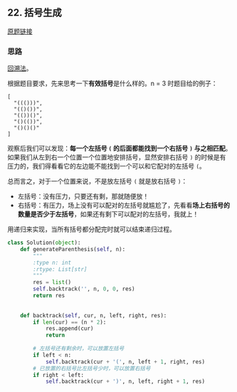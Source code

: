 ## 22. 括号生成

[原题链接](https://leetcode-cn.com/problems/generate-parentheses/)

### 思路

[回溯法](https://zh.wikipedia.org/wiki/%E5%9B%9E%E6%BA%AF%E6%B3%95)。

根据题目要求，先来思考一下**有效括号**是什么样的。n = 3 时题目给的例子：

```
[
  "((()))",
  "(()())",
  "(())()",
  "()(())",
  "()()()"
]
```

观察后我们可以发现：**每一个左括号 `(` 的后面都能找到一个右括号 `)` 与之相匹配**。如果我们从左到右一个位置一个位置地安排括号，显然安排右括号 `)` 的时候是有压力的，我们得看看它的左边能不能找到一个可以和它配对的左括号 `(`。

总而言之，对于一个位置来说，不是放左括号 `(` 就是放右括号 `)`：

- 左括号：没有压力，只要还有剩，那就随便放！
- 右括号：有压力，场上没有可以配对的左括号就尴尬了，先看看**场上右括号的数量是否少于左括号**，如果还有剩下可以配对的左括号，我就上！

用递归来实现，当所有括号都分配完时就可以结束递归过程。

```python
class Solution(object):
    def generateParenthesis(self, n):
        """
        :type n: int
        :rtype: List[str]
        """
        res = list()
        self.backtrack('', n, 0, 0, res)
        return res
        
        
    def backtrack(self, cur, n, left, right, res):
        if len(cur) == (n * 2):
            res.append(cur)
            return
        
        # 左括号还有剩余时，可以放置左括号
        if left < n:
            self.backtrack(cur + '(', n, left + 1, right, res)
        # 已放置的右括号比左括号少时，可以放置右括号
        if right < left:
            self.backtrack(cur + ')', n, left, right + 1, res)
```